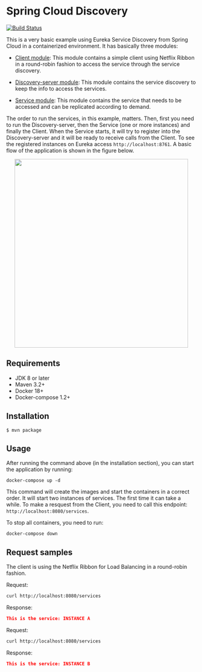 # Spring Cloud Discovery 

[![Build Status](https://travis-ci.org/geraldoms/spring-cloud-discovery.svg?branch=master)](https://travis-ci.org/geraldoms/spring-cloud-discovery)

This is a very basic example using Eureka Service Discovery from Spring Cloud in a containerized environment.
It has basically three modules:

* [Client module](https://github.com/geraldoms/spring-cloud-discovery/tree/master/client): 
 This module contains a simple client using Netflix Ribbon in a round-robin fashion to access the service through the service discovery.
 
* [Discovery-server module](https://github.com/geraldoms/spring-cloud-discovery/tree/master/discovery-server):
This module contains the service discovery to keep the info to access the services.

* [Service module](https://github.com/geraldoms/spring-cloud-discovery/tree/master/service): 
This module contains the service that needs to be accessed and can be replicated according to demand.

The order to run the services, in this example, matters. Then, first you need to run the Discovery-server, 
then the Service (one or more instances) and finally the Client. When the Service starts, it will try to 
register into the Discovery-server and it will be ready to receive calls from the Client. 
To see the registered instances on Eureka access `http://localhost:8761`. A basic flow of the application is shown in the figure below.

<p align="center">
  <img width="460" height="500" src="https://user-images.githubusercontent.com/13106549/43099809-5023010e-8e91-11e8-935c-4a9962f6a39e.png">
</p>

## Requirements
* JDK 8 or later
* Maven 3.2+
* Docker 18+
* Docker-compose 1.2+

## Installation 
`$ mvn package`

## Usage 

After running the command above (in the installation section), you can start the application by running:   
 
`docker-compose up -d`

This command will create the images and start the containers in a correct order. It will start two instances of services.
The first time it can take a while. To make a resquest from the Client, you need to call this endpoint: `http://localhost:8080/services`.
 
To stop all containers, you need to run: 

`docker-compose down`

## Request samples

The client is using the Netflix Ribbon for Load Balancing in a round-robin fashion. 

Request:
```bash
curl http://localhost:8080/services
```
Response:
```json
This is the service: INSTANCE A
```

Request:
```bash
curl http://localhost:8080/services
```
Response:
```json
This is the service: INSTANCE B
```
